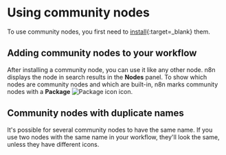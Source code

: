 # Using community nodes

To use community nodes, you first need to [install](/integrations/community-nodes/installation/){:target=_blank} them.

## Adding community nodes to your workflow

After installing a community node, you can use it like any other node. n8n displays the node in search results in the **Nodes** panel. To show which nodes are community nodes and which are built-in, n8n marks community nodes with a **Package** <span class="inline-image">![Package icon](/_images/common-icons/package.png)</span> icon.

## Community nodes with duplicate names

It's possible for several community nodes to have the same name. If you use two nodes with the same name in your workflow, they'll look the same, unless they have different icons.

